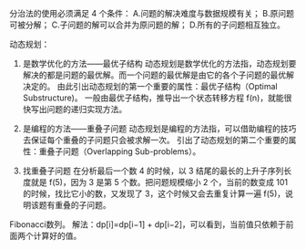 分治法的使用必须满足 4 个条件：
A.问题的解决难度与数据规模有关；
B.原问题可被分解；
C.子问题的解可以合并为原问题的解；
D.所有的子问题相互独立。

动态规划：
1. 是数学优化的方法——最优子结构
动态规划是数学优化的方法指，动态规划要解决的都是问题的最优解。而一个问题的最优解是由它的各个子问题的最优解决定的。
由此引出动态规划的第一个重要的属性：最优子结构（Optimal Substructure)。
一般由最优子结构，推导出一个状态转移方程 f(n)，就能很快写出问题的递归实现方法。

2. 是编程的方法——重叠子问题
动态规划是编程的方法指，可以借助编程的技巧去保证每个重叠的子问题只会被求解一次。
引出了动态规划的第二个重要的属性：重叠子问题（Overlapping Sub-problems）。

3. 找重叠子问题
在分析最后一个数 4 的时候，以 3 结尾的最长的上升子序列长度就是 f(5)，因为 3 是第 5 个数。把问题规模缩小 2 个，当前的数变成 101 的时候，找比它小的数，又发现了 3，这个时候又会去重复计算一遍 f(5)，说明该题有重叠的子问题。

Fibonacci数列。
解法：dp[i]=dp[i−1] + dp[i−2]，可以看到，当前值只依赖于前面两个计算好的值。
